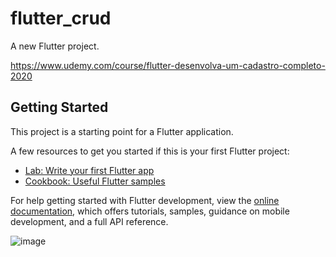 # flutter_crud

A new Flutter project.

https://www.udemy.com/course/flutter-desenvolva-um-cadastro-completo-2020

## Getting Started

This project is a starting point for a Flutter application.

A few resources to get you started if this is your first Flutter project:

- [Lab: Write your first Flutter app](https://docs.flutter.dev/get-started/codelab)
- [Cookbook: Useful Flutter samples](https://docs.flutter.dev/cookbook)

For help getting started with Flutter development, view the
[online documentation](https://docs.flutter.dev/), which offers tutorials,
samples, guidance on mobile development, and a full API reference.

![image](https://user-images.githubusercontent.com/67984677/177428960-12f2d27c-51e0-44bf-b5c2-56a4e0cb306f.png)
